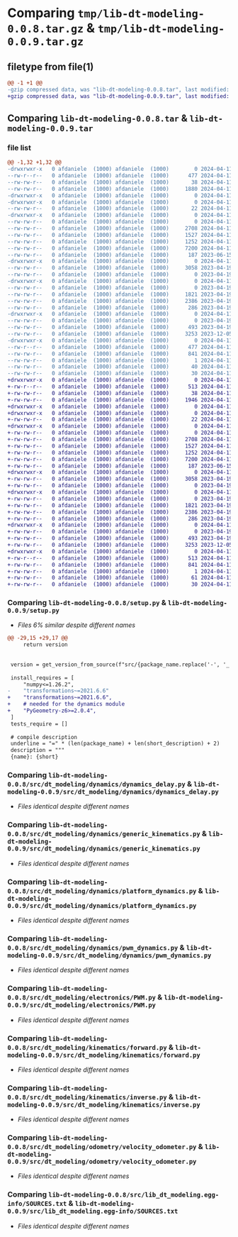 # Comparing `tmp/lib-dt-modeling-0.0.8.tar.gz` & `tmp/lib-dt-modeling-0.0.9.tar.gz`

## filetype from file(1)

```diff
@@ -1 +1 @@
-gzip compressed data, was "lib-dt-modeling-0.0.8.tar", last modified: Thu Apr 11 18:44:48 2024, max compression
+gzip compressed data, was "lib-dt-modeling-0.0.9.tar", last modified: Thu Apr 11 18:56:19 2024, max compression
```

## Comparing `lib-dt-modeling-0.0.8.tar` & `lib-dt-modeling-0.0.9.tar`

### file list

```diff
@@ -1,32 +1,32 @@
-drwxrwxr-x   0 afdaniele  (1000) afdaniele  (1000)        0 2024-04-11 18:44:48.684656 lib-dt-modeling-0.0.8/
--rw-r--r--   0 afdaniele  (1000) afdaniele  (1000)      477 2024-04-11 18:44:48.684656 lib-dt-modeling-0.0.8/PKG-INFO
--rw-rw-r--   0 afdaniele  (1000) afdaniele  (1000)       38 2024-04-11 18:44:48.684656 lib-dt-modeling-0.0.8/setup.cfg
--rw-rw-r--   0 afdaniele  (1000) afdaniele  (1000)     1880 2024-04-11 18:44:25.000000 lib-dt-modeling-0.0.8/setup.py
-drwxrwxr-x   0 afdaniele  (1000) afdaniele  (1000)        0 2024-04-11 18:44:48.680656 lib-dt-modeling-0.0.8/src/
-drwxrwxr-x   0 afdaniele  (1000) afdaniele  (1000)        0 2024-04-11 18:44:48.680656 lib-dt-modeling-0.0.8/src/dt_modeling/
--rw-rw-r--   0 afdaniele  (1000) afdaniele  (1000)       22 2024-04-11 18:44:44.000000 lib-dt-modeling-0.0.8/src/dt_modeling/__init__.py
-drwxrwxr-x   0 afdaniele  (1000) afdaniele  (1000)        0 2024-04-11 18:44:48.680656 lib-dt-modeling-0.0.8/src/dt_modeling/dynamics/
--rw-rw-r--   0 afdaniele  (1000) afdaniele  (1000)        0 2024-04-11 18:14:45.000000 lib-dt-modeling-0.0.8/src/dt_modeling/dynamics/__init__.py
--rw-rw-r--   0 afdaniele  (1000) afdaniele  (1000)     2708 2024-04-11 18:10:21.000000 lib-dt-modeling-0.0.8/src/dt_modeling/dynamics/dynamics_delay.py
--rw-rw-r--   0 afdaniele  (1000) afdaniele  (1000)     1527 2024-04-11 18:14:09.000000 lib-dt-modeling-0.0.8/src/dt_modeling/dynamics/generic_kinematics.py
--rw-rw-r--   0 afdaniele  (1000) afdaniele  (1000)     1252 2024-04-11 18:10:21.000000 lib-dt-modeling-0.0.8/src/dt_modeling/dynamics/platform_dynamics.py
--rw-rw-r--   0 afdaniele  (1000) afdaniele  (1000)     7200 2024-04-11 18:17:35.000000 lib-dt-modeling-0.0.8/src/dt_modeling/dynamics/pwm_dynamics.py
--rw-rw-r--   0 afdaniele  (1000) afdaniele  (1000)      187 2023-06-15 23:02:47.000000 lib-dt-modeling-0.0.8/src/dt_modeling/dynamics/types.py
-drwxrwxr-x   0 afdaniele  (1000) afdaniele  (1000)        0 2024-04-11 18:44:48.680656 lib-dt-modeling-0.0.8/src/dt_modeling/electronics/
--rw-rw-r--   0 afdaniele  (1000) afdaniele  (1000)     3058 2023-04-19 19:49:21.000000 lib-dt-modeling-0.0.8/src/dt_modeling/electronics/PWM.py
--rw-rw-r--   0 afdaniele  (1000) afdaniele  (1000)        0 2023-04-19 19:49:21.000000 lib-dt-modeling-0.0.8/src/dt_modeling/electronics/__init__.py
-drwxrwxr-x   0 afdaniele  (1000) afdaniele  (1000)        0 2024-04-11 18:44:48.684656 lib-dt-modeling-0.0.8/src/dt_modeling/kinematics/
--rw-rw-r--   0 afdaniele  (1000) afdaniele  (1000)        0 2023-04-19 19:49:21.000000 lib-dt-modeling-0.0.8/src/dt_modeling/kinematics/__init__.py
--rw-rw-r--   0 afdaniele  (1000) afdaniele  (1000)     1821 2023-04-19 19:49:21.000000 lib-dt-modeling-0.0.8/src/dt_modeling/kinematics/forward.py
--rw-rw-r--   0 afdaniele  (1000) afdaniele  (1000)     2386 2023-04-19 19:49:21.000000 lib-dt-modeling-0.0.8/src/dt_modeling/kinematics/inverse.py
--rw-rw-r--   0 afdaniele  (1000) afdaniele  (1000)      286 2023-04-19 19:49:21.000000 lib-dt-modeling-0.0.8/src/dt_modeling/kinematics/utils.py
-drwxrwxr-x   0 afdaniele  (1000) afdaniele  (1000)        0 2024-04-11 18:44:48.684656 lib-dt-modeling-0.0.8/src/dt_modeling/odometry/
--rw-rw-r--   0 afdaniele  (1000) afdaniele  (1000)        0 2023-04-19 19:49:21.000000 lib-dt-modeling-0.0.8/src/dt_modeling/odometry/__init__.py
--rw-rw-r--   0 afdaniele  (1000) afdaniele  (1000)      493 2023-04-19 19:49:21.000000 lib-dt-modeling-0.0.8/src/dt_modeling/odometry/types.py
--rw-rw-r--   0 afdaniele  (1000) afdaniele  (1000)     3253 2023-12-05 17:28:48.000000 lib-dt-modeling-0.0.8/src/dt_modeling/odometry/velocity_odometer.py
-drwxrwxr-x   0 afdaniele  (1000) afdaniele  (1000)        0 2024-04-11 18:44:48.684656 lib-dt-modeling-0.0.8/src/lib_dt_modeling.egg-info/
--rw-r--r--   0 afdaniele  (1000) afdaniele  (1000)      477 2024-04-11 18:44:48.000000 lib-dt-modeling-0.0.8/src/lib_dt_modeling.egg-info/PKG-INFO
--rw-rw-r--   0 afdaniele  (1000) afdaniele  (1000)      841 2024-04-11 18:44:48.000000 lib-dt-modeling-0.0.8/src/lib_dt_modeling.egg-info/SOURCES.txt
--rw-rw-r--   0 afdaniele  (1000) afdaniele  (1000)        1 2024-04-11 18:44:48.000000 lib-dt-modeling-0.0.8/src/lib_dt_modeling.egg-info/dependency_links.txt
--rw-rw-r--   0 afdaniele  (1000) afdaniele  (1000)       40 2024-04-11 18:44:48.000000 lib-dt-modeling-0.0.8/src/lib_dt_modeling.egg-info/requires.txt
--rw-rw-r--   0 afdaniele  (1000) afdaniele  (1000)       30 2024-04-11 18:44:48.000000 lib-dt-modeling-0.0.8/src/lib_dt_modeling.egg-info/top_level.txt
+drwxrwxr-x   0 afdaniele  (1000) afdaniele  (1000)        0 2024-04-11 18:56:19.514289 lib-dt-modeling-0.0.9/
+-rw-r--r--   0 afdaniele  (1000) afdaniele  (1000)      513 2024-04-11 18:56:19.514289 lib-dt-modeling-0.0.9/PKG-INFO
+-rw-rw-r--   0 afdaniele  (1000) afdaniele  (1000)       38 2024-04-11 18:56:19.514289 lib-dt-modeling-0.0.9/setup.cfg
+-rw-rw-r--   0 afdaniele  (1000) afdaniele  (1000)     1946 2024-04-11 18:55:53.000000 lib-dt-modeling-0.0.9/setup.py
+drwxrwxr-x   0 afdaniele  (1000) afdaniele  (1000)        0 2024-04-11 18:56:19.514289 lib-dt-modeling-0.0.9/src/
+drwxrwxr-x   0 afdaniele  (1000) afdaniele  (1000)        0 2024-04-11 18:56:19.514289 lib-dt-modeling-0.0.9/src/dt_modeling/
+-rw-rw-r--   0 afdaniele  (1000) afdaniele  (1000)       22 2024-04-11 18:56:14.000000 lib-dt-modeling-0.0.9/src/dt_modeling/__init__.py
+drwxrwxr-x   0 afdaniele  (1000) afdaniele  (1000)        0 2024-04-11 18:56:19.514289 lib-dt-modeling-0.0.9/src/dt_modeling/dynamics/
+-rw-rw-r--   0 afdaniele  (1000) afdaniele  (1000)        0 2024-04-11 18:14:45.000000 lib-dt-modeling-0.0.9/src/dt_modeling/dynamics/__init__.py
+-rw-rw-r--   0 afdaniele  (1000) afdaniele  (1000)     2708 2024-04-11 18:10:21.000000 lib-dt-modeling-0.0.9/src/dt_modeling/dynamics/dynamics_delay.py
+-rw-rw-r--   0 afdaniele  (1000) afdaniele  (1000)     1527 2024-04-11 18:14:09.000000 lib-dt-modeling-0.0.9/src/dt_modeling/dynamics/generic_kinematics.py
+-rw-rw-r--   0 afdaniele  (1000) afdaniele  (1000)     1252 2024-04-11 18:10:21.000000 lib-dt-modeling-0.0.9/src/dt_modeling/dynamics/platform_dynamics.py
+-rw-rw-r--   0 afdaniele  (1000) afdaniele  (1000)     7200 2024-04-11 18:17:35.000000 lib-dt-modeling-0.0.9/src/dt_modeling/dynamics/pwm_dynamics.py
+-rw-rw-r--   0 afdaniele  (1000) afdaniele  (1000)      187 2023-06-15 23:02:47.000000 lib-dt-modeling-0.0.9/src/dt_modeling/dynamics/types.py
+drwxrwxr-x   0 afdaniele  (1000) afdaniele  (1000)        0 2024-04-11 18:56:19.514289 lib-dt-modeling-0.0.9/src/dt_modeling/electronics/
+-rw-rw-r--   0 afdaniele  (1000) afdaniele  (1000)     3058 2023-04-19 19:49:21.000000 lib-dt-modeling-0.0.9/src/dt_modeling/electronics/PWM.py
+-rw-rw-r--   0 afdaniele  (1000) afdaniele  (1000)        0 2023-04-19 19:49:21.000000 lib-dt-modeling-0.0.9/src/dt_modeling/electronics/__init__.py
+drwxrwxr-x   0 afdaniele  (1000) afdaniele  (1000)        0 2024-04-11 18:56:19.514289 lib-dt-modeling-0.0.9/src/dt_modeling/kinematics/
+-rw-rw-r--   0 afdaniele  (1000) afdaniele  (1000)        0 2023-04-19 19:49:21.000000 lib-dt-modeling-0.0.9/src/dt_modeling/kinematics/__init__.py
+-rw-rw-r--   0 afdaniele  (1000) afdaniele  (1000)     1821 2023-04-19 19:49:21.000000 lib-dt-modeling-0.0.9/src/dt_modeling/kinematics/forward.py
+-rw-rw-r--   0 afdaniele  (1000) afdaniele  (1000)     2386 2023-04-19 19:49:21.000000 lib-dt-modeling-0.0.9/src/dt_modeling/kinematics/inverse.py
+-rw-rw-r--   0 afdaniele  (1000) afdaniele  (1000)      286 2023-04-19 19:49:21.000000 lib-dt-modeling-0.0.9/src/dt_modeling/kinematics/utils.py
+drwxrwxr-x   0 afdaniele  (1000) afdaniele  (1000)        0 2024-04-11 18:56:19.514289 lib-dt-modeling-0.0.9/src/dt_modeling/odometry/
+-rw-rw-r--   0 afdaniele  (1000) afdaniele  (1000)        0 2023-04-19 19:49:21.000000 lib-dt-modeling-0.0.9/src/dt_modeling/odometry/__init__.py
+-rw-rw-r--   0 afdaniele  (1000) afdaniele  (1000)      493 2023-04-19 19:49:21.000000 lib-dt-modeling-0.0.9/src/dt_modeling/odometry/types.py
+-rw-rw-r--   0 afdaniele  (1000) afdaniele  (1000)     3253 2023-12-05 17:28:48.000000 lib-dt-modeling-0.0.9/src/dt_modeling/odometry/velocity_odometer.py
+drwxrwxr-x   0 afdaniele  (1000) afdaniele  (1000)        0 2024-04-11 18:56:19.514289 lib-dt-modeling-0.0.9/src/lib_dt_modeling.egg-info/
+-rw-r--r--   0 afdaniele  (1000) afdaniele  (1000)      513 2024-04-11 18:56:19.000000 lib-dt-modeling-0.0.9/src/lib_dt_modeling.egg-info/PKG-INFO
+-rw-rw-r--   0 afdaniele  (1000) afdaniele  (1000)      841 2024-04-11 18:56:19.000000 lib-dt-modeling-0.0.9/src/lib_dt_modeling.egg-info/SOURCES.txt
+-rw-rw-r--   0 afdaniele  (1000) afdaniele  (1000)        1 2024-04-11 18:56:19.000000 lib-dt-modeling-0.0.9/src/lib_dt_modeling.egg-info/dependency_links.txt
+-rw-rw-r--   0 afdaniele  (1000) afdaniele  (1000)       61 2024-04-11 18:56:19.000000 lib-dt-modeling-0.0.9/src/lib_dt_modeling.egg-info/requires.txt
+-rw-rw-r--   0 afdaniele  (1000) afdaniele  (1000)       30 2024-04-11 18:56:19.000000 lib-dt-modeling-0.0.9/src/lib_dt_modeling.egg-info/top_level.txt
```

### Comparing `lib-dt-modeling-0.0.8/setup.py` & `lib-dt-modeling-0.0.9/setup.py`

 * *Files 6% similar despite different names*

```diff
@@ -29,15 +29,17 @@
     return version
 
 
 version = get_version_from_source(f"src/{package_name.replace('-', '_')}/__init__.py")
 
 install_requires = [
     "numpy<=1.26.2",
-    "transformations~=2021.6.6"
+    "transformations~=2021.6.6",
+    # needed for the dynamics module
+    "PyGeometry-z6>=2.0.4",
 ]
 tests_require = []
 
 # compile description
 underline = "=" * (len(package_name) + len(short_description) + 2)
 description = """
 {name}: {short}
```

### Comparing `lib-dt-modeling-0.0.8/src/dt_modeling/dynamics/dynamics_delay.py` & `lib-dt-modeling-0.0.9/src/dt_modeling/dynamics/dynamics_delay.py`

 * *Files identical despite different names*

### Comparing `lib-dt-modeling-0.0.8/src/dt_modeling/dynamics/generic_kinematics.py` & `lib-dt-modeling-0.0.9/src/dt_modeling/dynamics/generic_kinematics.py`

 * *Files identical despite different names*

### Comparing `lib-dt-modeling-0.0.8/src/dt_modeling/dynamics/platform_dynamics.py` & `lib-dt-modeling-0.0.9/src/dt_modeling/dynamics/platform_dynamics.py`

 * *Files identical despite different names*

### Comparing `lib-dt-modeling-0.0.8/src/dt_modeling/dynamics/pwm_dynamics.py` & `lib-dt-modeling-0.0.9/src/dt_modeling/dynamics/pwm_dynamics.py`

 * *Files identical despite different names*

### Comparing `lib-dt-modeling-0.0.8/src/dt_modeling/electronics/PWM.py` & `lib-dt-modeling-0.0.9/src/dt_modeling/electronics/PWM.py`

 * *Files identical despite different names*

### Comparing `lib-dt-modeling-0.0.8/src/dt_modeling/kinematics/forward.py` & `lib-dt-modeling-0.0.9/src/dt_modeling/kinematics/forward.py`

 * *Files identical despite different names*

### Comparing `lib-dt-modeling-0.0.8/src/dt_modeling/kinematics/inverse.py` & `lib-dt-modeling-0.0.9/src/dt_modeling/kinematics/inverse.py`

 * *Files identical despite different names*

### Comparing `lib-dt-modeling-0.0.8/src/dt_modeling/odometry/velocity_odometer.py` & `lib-dt-modeling-0.0.9/src/dt_modeling/odometry/velocity_odometer.py`

 * *Files identical despite different names*

### Comparing `lib-dt-modeling-0.0.8/src/lib_dt_modeling.egg-info/SOURCES.txt` & `lib-dt-modeling-0.0.9/src/lib_dt_modeling.egg-info/SOURCES.txt`

 * *Files identical despite different names*

